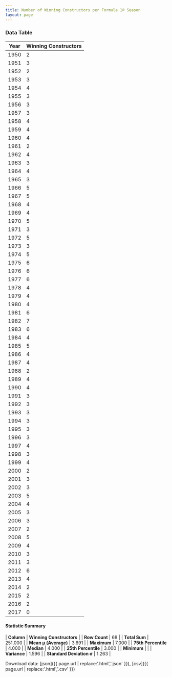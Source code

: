 ```yaml
---
title: Number of Winning Constructors per Formula 1® Season
layout: page
---
```


<canvas id="chart" width="400" height="180"></canvas>
<script>
var data = {
    "datasets": [
        {
            "backgroundColor": [
                "#9C8E8D",
                "#9C8E8D",
                "#9C8E8D",
                "#9C8E8D",
                "#9C8E8D",
                "#9C8E8D",
                "#9C8E8D",
                "#9C8E8D",
                "#9C8E8D",
                "#9C8E8D",
                "#9C8E8D",
                "#9C8E8D",
                "#9C8E8D",
                "#9C8E8D",
                "#9C8E8D",
                "#9C8E8D",
                "#9C8E8D",
                "#9C8E8D",
                "#9C8E8D",
                "#9C8E8D",
                "#9C8E8D",
                "#9C8E8D",
                "#9C8E8D",
                "#9C8E8D",
                "#9C8E8D",
                "#9C8E8D",
                "#9C8E8D",
                "#9C8E8D",
                "#9C8E8D",
                "#9C8E8D",
                "#9C8E8D",
                "#9C8E8D",
                "#9C8E8D",
                "#9C8E8D",
                "#9C8E8D",
                "#9C8E8D",
                "#9C8E8D",
                "#9C8E8D",
                "#9C8E8D",
                "#9C8E8D",
                "#9C8E8D",
                "#9C8E8D",
                "#9C8E8D",
                "#9C8E8D",
                "#9C8E8D",
                "#9C8E8D",
                "#9C8E8D",
                "#9C8E8D",
                "#9C8E8D",
                "#9C8E8D",
                "#9C8E8D",
                "#9C8E8D",
                "#9C8E8D",
                "#9C8E8D",
                "#9C8E8D",
                "#9C8E8D",
                "#9C8E8D",
                "#9C8E8D",
                "#9C8E8D",
                "#9C8E8D",
                "#9C8E8D",
                "#9C8E8D",
                "#9C8E8D",
                "#9C8E8D",
                "#9C8E8D",
                "#9C8E8D",
                "#9C8E8D",
                "#9C8E8D"
            ],
            "borderColor": [
                "#1D181E",
                "#1D181E",
                "#1D181E",
                "#1D181E",
                "#1D181E",
                "#1D181E",
                "#1D181E",
                "#1D181E",
                "#1D181E",
                "#1D181E",
                "#1D181E",
                "#1D181E",
                "#1D181E",
                "#1D181E",
                "#1D181E",
                "#1D181E",
                "#1D181E",
                "#1D181E",
                "#1D181E",
                "#1D181E",
                "#1D181E",
                "#1D181E",
                "#1D181E",
                "#1D181E",
                "#1D181E",
                "#1D181E",
                "#1D181E",
                "#1D181E",
                "#1D181E",
                "#1D181E",
                "#1D181E",
                "#1D181E",
                "#1D181E",
                "#1D181E",
                "#1D181E",
                "#1D181E",
                "#1D181E",
                "#1D181E",
                "#1D181E",
                "#1D181E",
                "#1D181E",
                "#1D181E",
                "#1D181E",
                "#1D181E",
                "#1D181E",
                "#1D181E",
                "#1D181E",
                "#1D181E",
                "#1D181E",
                "#1D181E",
                "#1D181E",
                "#1D181E",
                "#1D181E",
                "#1D181E",
                "#1D181E",
                "#1D181E",
                "#1D181E",
                "#1D181E",
                "#1D181E",
                "#1D181E",
                "#1D181E",
                "#1D181E",
                "#1D181E",
                "#1D181E",
                "#1D181E",
                "#1D181E",
                "#1D181E",
                "#1D181E"
            ],
            "borderWidth": 1,
            "data": [
                2.0,
                3.0,
                2.0,
                3.0,
                4.0,
                3.0,
                3.0,
                3.0,
                4.0,
                4.0,
                4.0,
                2.0,
                4.0,
                3.0,
                4.0,
                3.0,
                5.0,
                5.0,
                4.0,
                4.0,
                5.0,
                3.0,
                5.0,
                3.0,
                5.0,
                6.0,
                6.0,
                6.0,
                4.0,
                4.0,
                4.0,
                6.0,
                7.0,
                6.0,
                4.0,
                5.0,
                4.0,
                4.0,
                2.0,
                4.0,
                4.0,
                3.0,
                3.0,
                3.0,
                3.0,
                3.0,
                3.0,
                4.0,
                3.0,
                4.0,
                2.0,
                3.0,
                3.0,
                5.0,
                4.0,
                3.0,
                3.0,
                2.0,
                5.0,
                4.0,
                3.0,
                3.0,
                6.0,
                4.0,
                2.0,
                2.0,
                2.0,
                0.0
            ],
            "label": "Winning Constructors"
        }
    ],
    "labels": [
        "1950",
        "1951",
        "1952",
        "1953",
        "1954",
        "1955",
        "1956",
        "1957",
        "1958",
        "1959",
        "1960",
        "1961",
        "1962",
        "1963",
        "1964",
        "1965",
        "1966",
        "1967",
        "1968",
        "1969",
        "1970",
        "1971",
        "1972",
        "1973",
        "1974",
        "1975",
        "1976",
        "1977",
        "1978",
        "1979",
        "1980",
        "1981",
        "1982",
        "1983",
        "1984",
        "1985",
        "1986",
        "1987",
        "1988",
        "1989",
        "1990",
        "1991",
        "1992",
        "1993",
        "1994",
        "1995",
        "1996",
        "1997",
        "1998",
        "1999",
        "2000",
        "2001",
        "2002",
        "2003",
        "2004",
        "2005",
        "2006",
        "2007",
        "2008",
        "2009",
        "2010",
        "2011",
        "2012",
        "2013",
        "2014",
        "2015",
        "2016",
        "2017"
    ]
};
var options = {
  legend: {
    display: false
  },
  scales: {
    xAxes: [{
      ticks: {
        beginAtZero: true,
        maxRotation: 180,
        display: window.innerWidth > 800
      }
    }],
    yAxes: [{
      ticks: {
        beginAtZero: true
      }
    }]
  },
  onResize: function(chart, size) {
    chart.options.scales.xAxes[0].ticks.display = size.width > 800;
  }
};
var chart = new Chart("chart", {
    data: data,
    type: 'bar',
    options: options
});
</script>



### Data Table

| Year | Winning Constructors |
|--|--|
| 1950 | 2 |
| 1951 | 3 |
| 1952 | 2 |
| 1953 | 3 |
| 1954 | 4 |
| 1955 | 3 |
| 1956 | 3 |
| 1957 | 3 |
| 1958 | 4 |
| 1959 | 4 |
| 1960 | 4 |
| 1961 | 2 |
| 1962 | 4 |
| 1963 | 3 |
| 1964 | 4 |
| 1965 | 3 |
| 1966 | 5 |
| 1967 | 5 |
| 1968 | 4 |
| 1969 | 4 |
| 1970 | 5 |
| 1971 | 3 |
| 1972 | 5 |
| 1973 | 3 |
| 1974 | 5 |
| 1975 | 6 |
| 1976 | 6 |
| 1977 | 6 |
| 1978 | 4 |
| 1979 | 4 |
| 1980 | 4 |
| 1981 | 6 |
| 1982 | 7 |
| 1983 | 6 |
| 1984 | 4 |
| 1985 | 5 |
| 1986 | 4 |
| 1987 | 4 |
| 1988 | 2 |
| 1989 | 4 |
| 1990 | 4 |
| 1991 | 3 |
| 1992 | 3 |
| 1993 | 3 |
| 1994 | 3 |
| 1995 | 3 |
| 1996 | 3 |
| 1997 | 4 |
| 1998 | 3 |
| 1999 | 4 |
| 2000 | 2 |
| 2001 | 3 |
| 2002 | 3 |
| 2003 | 5 |
| 2004 | 4 |
| 2005 | 3 |
| 2006 | 3 |
| 2007 | 2 |
| 2008 | 5 |
| 2009 | 4 |
| 2010 | 3 |
| 2011 | 3 |
| 2012 | 6 |
| 2013 | 4 |
| 2014 | 2 |
| 2015 | 2 |
| 2016 | 2 |
| 2017 | 0 |

#### Statistic Summary

| **Column** | **Winning Constructors** |
| **Row Count** | 68 |
| **Total Sum** | 251.000 |
| **Mean μ (Average)** | 3.691 |
| **Maximum** | 7.000 |
| **75th Percentile** | 4.000 |
| **Median** | 4.000 |
| **25th Percentile** | 3.000 |
| **Minimum** |  |
| **Variance** | 1.596 |
| **Standard Deviation σ** | 1.263 |

Download data: [json]({{ page.url | replace:'.html','.json' }}), [csv]({{ page.url | replace:'.html','.csv' }})
